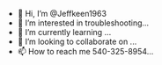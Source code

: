 - 👋 Hi, I’m @Jeffkeen1963
- 👀 I’m interested in troubleshooting...
- 🌱 I’m currently learning ...
- 💞️ I’m looking to collaborate on ...
- 📫 How to reach me 540-325-8954...

<!---
Jeffkeen1963/Jeffkeen1963 is a ✨ special ✨ repository because its `README.md` (this file) appears on your GitHub profile.
You can click the Preview link to take a look at your changes.
--->
